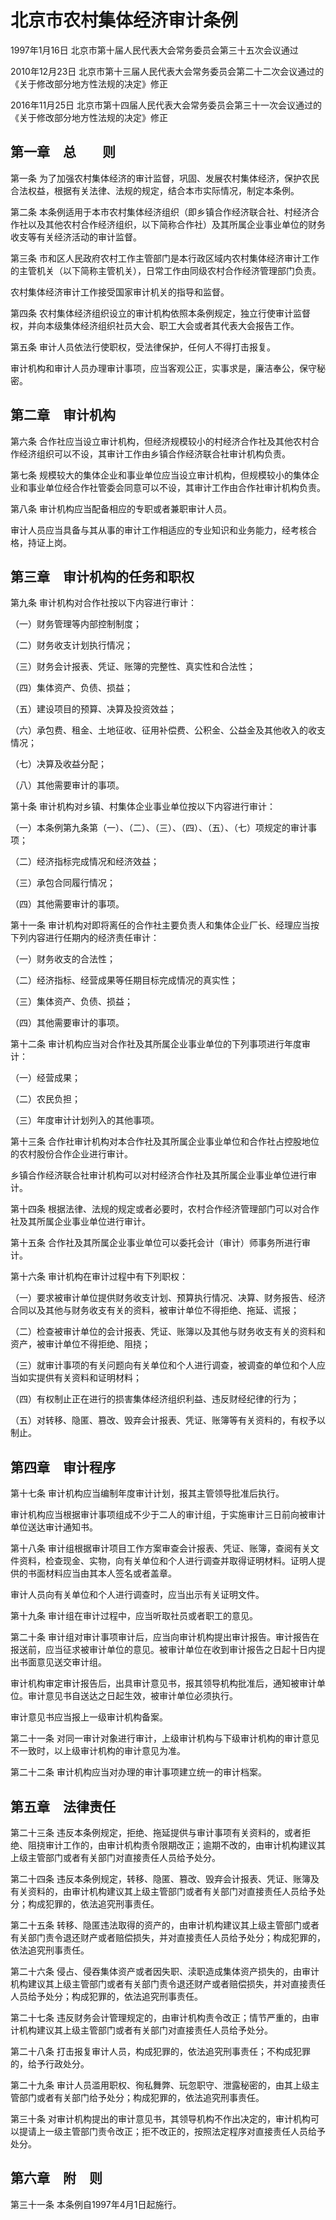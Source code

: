# 北京市农村集体经济审计条例

1997年1月16日 北京市第十届人民代表大会常务委员会第三十五次会议通过

2010年12月23日 北京市第十三届人民代表大会常务委员会第二十二次会议通过的《关于修改部分地方性法规的决定》修正

2016年11月25日 北京市第十四届人民代表大会常务委员会第三十一次会议通过的《关于修改部分地方性法规的决定》修正

<!-- INFO END -->

## 第一章　总　　则

第一条 为了加强农村集体经济的审计监督，巩固、发展农村集体经济，保护农民合法权益，根据有关法律、法规的规定，结合本市实际情况，制定本条例。

第二条 本条例适用于本市农村集体经济组织（即乡镇合作经济联合社、村经济合作社以及其他农村合作经济组织，以下简称合作社）及其所属企业事业单位的财务收支等有关经济活动的审计监督。

第三条 市和区人民政府农村工作主管部门是本行政区域内农村集体经济审计工作的主管机关（以下简称主管机关），日常工作由同级农村合作经济管理部门负责。

农村集体经济审计工作接受国家审计机关的指导和监督。

第四条 农村集体经济组织设立的审计机构依照本条例规定，独立行使审计监督权，并向本级集体经济组织社员大会、职工大会或者其代表大会报告工作。

第五条 审计人员依法行使职权，受法律保护，任何人不得打击报复。

审计机构和审计人员办理审计事项，应当客观公正，实事求是，廉洁奉公，保守秘密。

## 第二章　审计机构

第六条 合作社应当设立审计机构，但经济规模较小的村经济合作社及其他农村合作经济组织可以不设，其审计工作由乡镇合作经济联合社审计机构负责。

第七条 规模较大的集体企业和事业单位应当设立审计机构，但规模较小的集体企业和事业单位经合作社管委会同意可以不设，其审计工作由合作社审计机构负责。

第八条 审计机构应当配备相应的专职或者兼职审计人员。

审计人员应当具备与其从事的审计工作相适应的专业知识和业务能力，经考核合格，持证上岗。

## 第三章　审计机构的任务和职权

第九条 审计机构对合作社按以下内容进行审计：

（一）财务管理等内部控制制度；

（二）财务收支计划执行情况；

（三）财务会计报表、凭证、账簿的完整性、真实性和合法性；

（四）集体资产、负债、损益；

（五）建设项目的预算、决算及投资效益；

（六）承包费、租金、土地征收、征用补偿费、公积金、公益金及其他收入的收支情况；

（七）决算及收益分配；

（八）其他需要审计的事项。

第十条 审计机构对乡镇、村集体企业事业单位按以下内容进行审计：

（一）本条例第九条第（一）、（二）、（三）、（四）、（五）、（七）项规定的审计事项；

（二）经济指标完成情况和经济效益；

（三）承包合同履行情况；

（四）其他需要审计的事项。

第十一条 审计机构对即将离任的合作社主要负责人和集体企业厂长、经理应当按下列内容进行任期内的经济责任审计：

（一）财务收支的合法性；

（二）经济指标、经营成果等任期目标完成情况的真实性；

（三）集体资产、负债、损益；

（四）其他需要审计的事项。

第十二条 审计机构应当对合作社及其所属企业事业单位的下列事项进行年度审计：

（一）经营成果；

（二）农民负担；

（三）年度审计计划列入的其他事项。

第十三条 合作社审计机构对本合作社及其所属企业事业单位和合作社占控股地位的农村股份合作企业进行审计。

乡镇合作经济联合社审计机构可以对村经济合作社及其所属企业事业单位进行审计。

第十四条 根据法律、法规的规定或者必要时，农村合作经济管理部门可以对合作社及其所属企业事业单位进行审计。

第十五条 合作社及其所属企业事业单位可以委托会计（审计）师事务所进行审计。

第十六条 审计机构在审计过程中有下列职权：

（一）要求被审计单位提供财务收支计划、预算执行情况、决算、财务报告、经济合同以及其他与财务收支有关的资料，被审计单位不得拒绝、拖延、谎报；

（二）检查被审计单位的会计报表、凭证、账簿以及其他与财务收支有关的资料和资产，被审计单位不得拒绝、阻挠；

（三）就审计事项的有关问题向有关单位和个人进行调查，被调查的单位和个人应当如实提供有关资料和证明材料；

（四）有权制止正在进行的损害集体经济组织利益、违反财经纪律的行为；

（五）对转移、隐匿、篡改、毁弃会计报表、凭证、账簿等有关资料的，有权予以制止。

## 第四章　审计程序

第十七条 审计机构应当编制年度审计计划，报其主管领导批准后执行。

审计机构应当根据审计事项组成不少于二人的审计组，于实施审计三日前向被审计单位送达审计通知书。

第十八条 审计组根据审计项目工作方案审查会计报表、凭证、账簿，查阅有关文件资料，检查现金、实物，向有关单位和个人进行调查并取得证明材料。证明人提供的书面材料应当由其本人签名或者盖章。

审计人员向有关单位和个人进行调查时，应当出示有关证明文件。

第十九条 审计组在审计过程中，应当听取社员或者职工的意见。

第二十条 审计组对审计事项审计后，应当向审计机构提出审计报告。审计报告在报送前，应当征求被审计单位的意见。被审计单位在收到审计报告之日起十日内提出书面意见送交审计组。

审计机构审定审计报告后，出具审计意见书，报其领导机构批准后，通知被审计单位。审计意见书自送达之日起生效，被审计单位必须执行。

审计意见书应当报上一级审计机构备案。

第二十一条 对同一审计对象进行审计，上级审计机构与下级审计机构的审计意见不一致时，以上级审计机构的审计意见为准。

第二十二条 审计机构应当对办理的审计事项建立统一的审计档案。

## 第五章　法律责任

第二十三条 违反本条例规定，拒绝、拖延提供与审计事项有关资料的，或者拒绝、阻挠审计工作的，由审计机构责令限期改正；逾期不改的，由审计机构建议其上级主管部门或者有关部门对直接责任人员给予处分。

第二十四条 违反本条例规定，转移、隐匿、篡改、毁弃会计报表、凭证、账簿及有关资料的，由审计机构建议其上级主管部门或者有关部门对直接责任人员给予处分；构成犯罪的，依法追究刑事责任。

第二十五条 转移、隐匿违法取得的资产的，由审计机构建议其上级主管部门或者有关部门责令退还财产或者赔偿损失，并对直接责任人员给予处分；构成犯罪的，依法追究刑事责任。

第二十六条 侵占、侵吞集体资产或者因失职、渎职造成集体资产损失的，由审计机构建议其上级主管部门或者有关部门责令退还财产或者赔偿损失，并对直接责任人员给予处分；构成犯罪的，依法追究刑事责任。

第二十七条 违反财务会计管理规定的，由审计机构责令改正；情节严重的，由审计机构建议其上级主管部门或者有关部门对直接责任人员给予处分。

第二十八条 打击报复审计人员，构成犯罪的，依法追究刑事责任；不构成犯罪的，给予行政处分。

第二十九条 审计人员滥用职权、徇私舞弊、玩忽职守、泄露秘密的，由其上级主管部门或者有关部门给予处分；构成犯罪的，依法追究刑事责任。

第三十条 对审计机构提出的审计意见书，其领导机构不作出决定的，审计机构可以提请上一级主管部门责令改正；拒不改正的，按照法定程序对直接责任人员给予处分。

## 第六章　附　则

第三十一条 本条例自1997年4月1日起施行。

